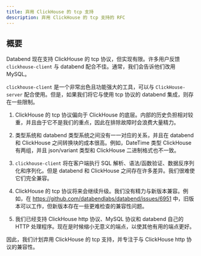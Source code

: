 ```yaml
---
title: 弃用 ClickHouse 的 tcp 支持
description: 弃用 ClickHouse 的 tcp 支持的 RFC
---
```


## 概要

Databend 现在支持 ClickHouse 的 tcp 协议，但实现有限。许多用户反馈 `clickhouse-client` 与 databend 配合不佳。通常，我们会告诉他们改用 MySQL。

`clickhouse-client` 是一个非常出色且功能强大的工具，可以与 `ClickHouse-server` 配合使用。但是，如果我们将它与使用 tcp 协议的 databend 集成，则存在一些限制。

1. ClickHouse 的 tcp 协议偏向于 ClickHouse 的底层。内部的历史负担相对较重，并且由于它不是我们的重点，因此在排除故障时会浪费大量精力。

2. 类型系统和 databend 类型系统之间没有一一对应的关系，并且在 databend 和 ClickHouse 之间转换块的成本很高。例如，DateTime 类型 ClickHouse 有两组，并且 json/variant 类型和 ClickHouse 二进制格式也不一致。

3. `clickhouse-client` 将在客户端执行 SQL 解析、语法/函数验证、数据反序列化和序列化。但是 databend 和 ClickHouse 之间存在许多差异。我们很难使它们完全兼容。

4. ClickHouse 的 tcp 协议将来会继续升级。我们没有精力与新版本兼容。例如，在 https://github.com/databendlabs/databend/issues/6951 中，旧版本可以工作，但新版本存在一些更难检查的兼容性问题。

5. 我们已经支持 ClickHouse http 协议、MySQL 协议和 databend 自己的 HTTP 处理程序。现在是时候缩小无意义的端点，以使其他有用的端点更好。

因此，我们计划弃用 ClickHouse 的 tcp 支持，并专注于与 ClickHouse http 协议的兼容性。

